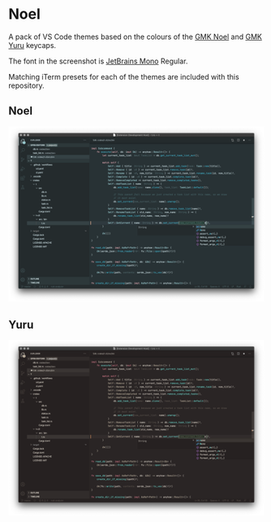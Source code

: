 # Noel

A pack of VS Code themes based on the colours of the [GMK Noel](https://gmknoel.com) and [GMK Yuru](https://gmkyuru.com) keycaps.

The font in the screenshot is [JetBrains Mono](https://jetbrains.com/mono) Regular.

Matching iTerm presets for each of the themes are included with this repository.

## Noel

![](https://raw.githubusercontent.com/arzg/resources/master/noel.png)

## Yuru

![](https://raw.githubusercontent.com/arzg/resources/master/yuru.png)
